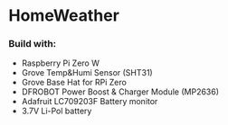 # HomeWeather

### Build with:
- Raspberry Pi Zero W
- Grove Temp&Humi Sensor (SHT31)
- Grove Base Hat for RPi Zero
- DFROBOT Power Boost & Charger Module (MP2636)
- Adafruit LC709203F Battery monitor
- 3.7V Li-Pol battery